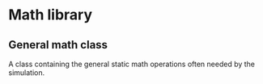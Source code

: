 # Math library

## General math class
A class containing the general static math operations often needed by the simulation.
